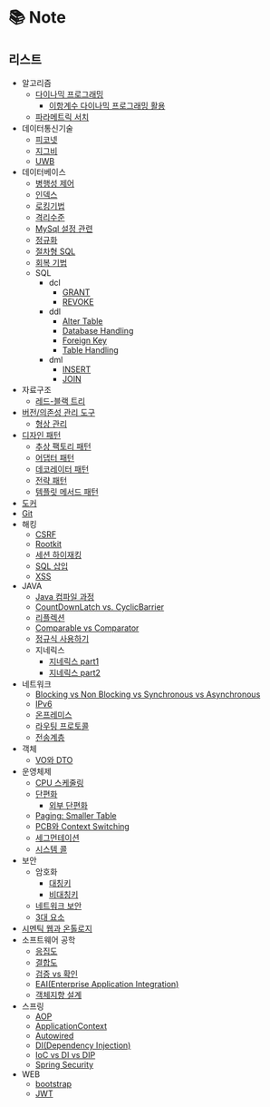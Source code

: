 # 📚 Note
## 리스트
- 알고리즘
  - [다이나믹 프로그래밍](https://github.com/kyeoungchan/note/tree/main/algorithm/dynamic-programming)
    - [이항계수 다이나믹 프로그래밍 활용](https://github.com/kyeoungchan/note/tree/main/algorithm/dynamic-programming/binomialcoefficient)
  - [파라메트릭 서치](https://github.com/kyeoungchan/note/tree/main/algorithm/parametric-search)
- 데이터통신기술
  - [피코넷](https://github.com/kyeoungchan/note/tree/main/data_communications/piconet)
  - [지그비](https://github.com/kyeoungchan/note/tree/main/data_communications/zigbee)
  - [UWB](https://github.com/kyeoungchan/note/tree/main/data_communications/UWB)
- 데이터베이스
  - [병행성 제어](https://github.com/kyeoungchan/note/tree/main/database/concurrency-control)
  - [인덱스](https://github.com/kyeoungchan/note/tree/main/database/index)
  - [로킹기법](https://github.com/kyeoungchan/note/tree/main/database/locking)
  - [격리수준](https://github.com/kyeoungchan/note/tree/main/database/isolation-level)
  - [MySql 설정 관련](https://github.com/kyeoungchan/note/tree/main/database/mysql-settings)
  - [정규화](https://github.com/kyeoungchan/note/tree/main/database/normalization)
  - [절차형 SQL](https://github.com/kyeoungchan/note/tree/main/database/procedural-sql)
  - [회복 기법](https://github.com/kyeoungchan/note/tree/main/database/recovery)
  - SQL
    - dcl
      - [GRANT](https://github.com/kyeoungchan/note/tree/main/database/sql/dcl/grant)
      - [REVOKE](https://github.com/kyeoungchan/note/tree/main/database/sql/dcl/revoke)
    - ddl
      - [Alter Table](https://github.com/kyeoungchan/note/tree/main/database/sql/ddl/alter-table)
      - [Database Handling](https://github.com/kyeoungchan/note/tree/main/database/sql/ddl/database_handling)
      - [Foreign Key](https://github.com/kyeoungchan/note/tree/main/database/sql/ddl/foreign-key)
      - [Table Handling](https://github.com/kyeoungchan/note/tree/main/database/sql/ddl/table_handling)
    - dml
      - [INSERT](https://github.com/kyeoungchan/note/tree/main/database/sql/dml/insert)
      - [JOIN](https://github.com/kyeoungchan/note/tree/main/database/sql/dml/join)
- 자료구조
  - [레드-블랙 트리](https://github.com/kyeoungchan/note/tree/main/datastructure/redblacktree)
- [버전/의존성 관리 도구](https://github.com/kyeoungchan/note/tree/main/dependency_management)
  - [형상 관리](https://github.com/kyeoungchan/note/tree/main/dependency_management/configuration-management)
- [디자인 패턴](https://github.com/kyeoungchan/note/tree/main/design-pattern)
  - [추상 팩토리 패턴](https://github.com/kyeoungchan/note/tree/main/design-pattern/abstract-factory-pattern)
  - [어댑터 패턴](https://github.com/kyeoungchan/note/tree/main/design-pattern/adapter-pattern)
  - [데코레이터 패턴](https://github.com/kyeoungchan/note/tree/main/design-pattern/docorator-pattern)
  - [전략 패턴](https://github.com/kyeoungchan/note/tree/main/design-pattern/strategy-pattern)
  - [템플릿 메서드 패턴](https://github.com/kyeoungchan/note/tree/main/design-pattern/template-method-pattern)
- [도커](https://github.com/kyeoungchan/note/tree/main/docker)
- [Git](https://github.com/kyeoungchan/note/tree/main/git)
- 해킹
  - [CSRF](https://github.com/kyeoungchan/note/tree/main/hacking/csrf)
  - [Rootkit](https://github.com/kyeoungchan/note/tree/main/hacking/rootkit)
  - [세션 하이재킹](https://github.com/kyeoungchan/note/tree/main/hacking/session-hijacking)
  - [SQL 삽입](https://github.com/kyeoungchan/note/tree/main/hacking/sql-injection)
  - [XSS](https://github.com/kyeoungchan/note/tree/main/hacking/xss)
- JAVA
  - [Java 컴파일 과정](https://github.com/kyeoungchan/note/tree/main/java/compile)
  - [CountDownLatch vs. CyclicBarrier](https://github.com/kyeoungchan/note/tree/main/java/countdownlatch-cyclicbarrier)
  - [리플렉션](https://github.com/kyeoungchan/note/tree/main/java/reflection)
  - [Comparable vs Comparator](https://kyeoungchan.tistory.com/7)
  - [정규식 사용하기](https://github.com/kyeoungchan/note/tree/main/java/regular-expression)
  - 지네릭스
    - [지네릭스 part1](https://kyeoungchan.tistory.com/11)
    - [지네릭스 part2](https://kyeoungchan.tistory.com/12)
- 네트워크
  - [Blocking vs Non Blocking vs Synchronous vs Asynchronous](https://github.com/kyeoungchan/note/tree/main/network/blocking-nonblocking-syn-asyn)
  - [IPv6](https://github.com/kyeoungchan/note/tree/main/network/ipv6)
  - [온프레미스](https://github.com/kyeoungchan/note/tree/main/network/on-premise)
  - [라우팅 프로토콜](https://github.com/kyeoungchan/note/tree/main/network/routing-protocol)
  - [전송계층](https://github.com/kyeoungchan/note/tree/main/network/transport-layer)
- 객체
  - [VO와 DTO](https://github.com/kyeoungchan/note/tree/main/database/object/vo-dto)
- 운영체제
  - [CPU 스케줄링](https://github.com/kyeoungchan/note/tree/main/operating-system/cpu-scheduling)
  - [단편화](https://github.com/kyeoungchan/note/tree/main/operating-system/memory-fragmentation)
    - [외부 단편화](https://github.com/kyeoungchan/note/tree/main/operating-system/memory-fragmentation/external-fragmentation)
  - [Paging: Smaller Table](https://github.com/kyeoungchan/note/tree/main/operating-system/paging-smaller-table)
  - [PCB와 Context Switching](https://github.com/kyeoungchan/note/tree/main/operating-system/pcb-context-switching)
  - [세그먼테이션](https://github.com/kyeoungchan/note/tree/main/operating-system/segmentation)
  - [시스템 콜](https://github.com/kyeoungchan/note/tree/main/operating-system/system-call)
- 보안
  - 암호화
    - [대칭키](https://github.com/kyeoungchan/note/tree/main/security/encryption/symmetric-key)
    - [비대칭키](https://github.com/kyeoungchan/note/tree/main/security/encryption/asymmetric-key)
  - [네트워크 보안](https://github.com/kyeoungchan/note/tree/main/security/network_security_solution)
  - [3대 요소](https://github.com/kyeoungchan/note/tree/main/security/three-element)
- [시멘틱 웹과 온톨로지](https://github.com/kyeoungchan/note/tree/main/semantic-web-ontology)
- 소프트웨어 공학
  - [응집도](https://github.com/kyeoungchan/note/tree/main/software_engineering/cohesion)
  - [결합도](https://github.com/kyeoungchan/note/tree/main/software_engineering/coupling)
  - [검증 vs 확인](https://github.com/kyeoungchan/note/tree/main/software_engineering/verification_vs_validation)
  - [EAI(Enterprise Application Integration)](https://github.com/kyeoungchan/note/tree/main/software_engineering/eai)
  - [객체지향 설계](https://github.com/kyeoungchan/note/tree/main/software_engineering/object-oriented-programming)
- 스프링
  - [AOP](https://github.com/kyeoungchan/note/tree/main/spring/aop)
  - [ApplicationContext](https://github.com/kyeoungchan/note/tree/main/spring/applicationcontext)
  - [Autowired](https://github.com/kyeoungchan/note/tree/main/spring/autowired)
  - [DI(Dependency Injection)](https://github.com/kyeoungchan/note/tree/main/spring/dependency-injection)
  - [IoC vs DI vs DIP](https://github.com/kyeoungchan/note/tree/main/spring/ioc-di-dip)
  - [Spring Security](https://github.com/kyeoungchan/note/tree/main/spring/spring-security)
- WEB
  - [bootstrap](https://github.com/kyeoungchan/note/tree/main/web/bootstrap)
  - [JWT](https://github.com/kyeoungchan/note/tree/main/web/jwt)

